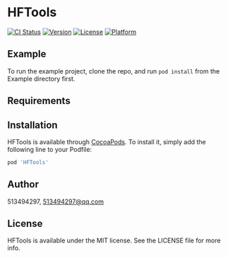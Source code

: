 # HFTools

[![CI Status](https://img.shields.io/travis/513494297/HFTools.svg?style=flat)](https://travis-ci.org/513494297/HFTools)
[![Version](https://img.shields.io/cocoapods/v/HFTools.svg?style=flat)](https://cocoapods.org/pods/HFTools)
[![License](https://img.shields.io/cocoapods/l/HFTools.svg?style=flat)](https://cocoapods.org/pods/HFTools)
[![Platform](https://img.shields.io/cocoapods/p/HFTools.svg?style=flat)](https://cocoapods.org/pods/HFTools)

## Example

To run the example project, clone the repo, and run `pod install` from the Example directory first.

## Requirements

## Installation

HFTools is available through [CocoaPods](https://cocoapods.org). To install
it, simply add the following line to your Podfile:

```ruby
pod 'HFTools'
```

## Author

513494297, 513494297@qq.com

## License

HFTools is available under the MIT license. See the LICENSE file for more info.

